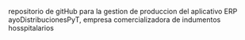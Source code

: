 repositorio de gitHub para la gestion de produccion del aplicativo 
ERP ayoDistribucionesPyT, empresa comercializadora de indumentos hosspitalarios
